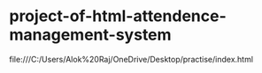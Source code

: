 # project-of-html-attendence-management-system
file:///C:/Users/Alok%20Raj/OneDrive/Desktop/practise/index.html
